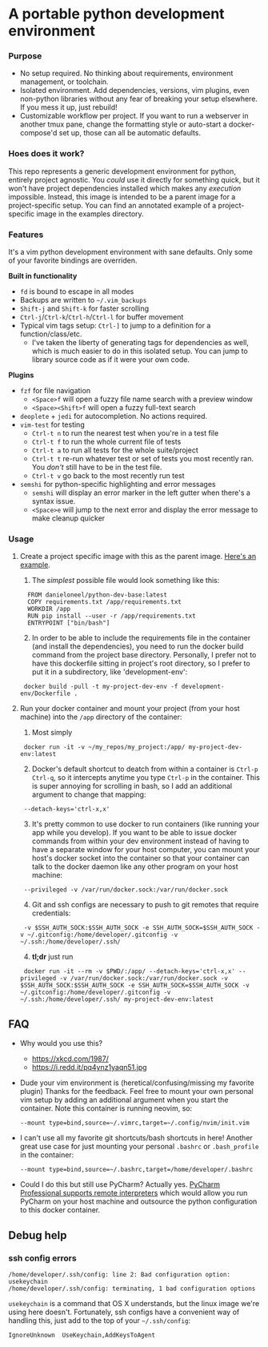 # A portable python development environment

### Purpose
 * No setup required. No thinking about requirements, environment management, or toolchain.
 * Isolated environment. Add dependencies, versions, vim plugins, even non-python libraries without any fear of breaking your setup elsewhere. If you mess it up, just rebuild!
 * Customizable workflow per project. If you want to run a webserver in another tmux pane, change the formatting style or auto-start a docker-compose'd set up, those can all be automatic defaults.

### Hoes does it work?
This repo represents a generic development environment for python, entirely project agnostic. You *could* use it directly for something quick, but it won't have project dependencies installed which makes any *execution* impossible. Instead, this image is intended to be a parent image for a project-specific setup. You can find an annotated example of a project-specific image in the examples directory. 

### Features
It's a vim python development environment with sane defaults. Only some of your favorite bindings are overriden.

**Built in functionality**
* `fd` is bound to escape in all modes
* Backups are written to `~/.vim_backups`
* `Shift-j` and `Shift-k` for faster scrolling
* `Ctrl-j`/`Ctrl-k`/`Ctrl-h`/`Ctrl-l` for buffer movement
* Typical vim tags setup: `Ctrl-]` to jump to a definition for a function/class/etc.
  * I've taken the liberty of generating tags for dependencies as well, which is much easier to do in this isolated setup. You can jump to library source code as if it were your own code. 

**Plugins**
* `fzf` for file navigation
  * `<Space>f` will open a fuzzy file name search with a preview window
  * `<Space><Shift>f` will open a fuzzy full-text search
* `deoplete` + `jedi` for autocompletion. No actions required.
* `vim-test` for testing
  * `Ctrl-t n` to run the nearest test when you're in a test file
  * `Ctrl-t f` to run the whole current file of tests
  * `Ctrl-t a` to run all tests for the whole suite/project
  * `Ctrl-t t` re-run whatever test or set of tests you most recently ran. You *don't* still have to be in the test file.
  * `Ctrl-t v` go back to the most recently run test
* `semshi` for python-specific highlighting and error messages
  * `semshi` will display an error marker in the left gutter when there's a syntax issue.
  * `<Space>e` will jump to the next error and display the error message to make cleanup quicker

### Usage
1. Create a project specific image with this as the parent image. [Here's an example](https://github.com/doneel/python-dev-base/blob/master/examples/Dockerfile).
   1. The *simplest* possible file would look something like this:
     ```
       FROM danieloneel/python-dev-base:latest
       COPY requirements.txt /app/requirements.txt
       WORKDIR /app
       RUN pip install --user -r /app/requirements.txt
       ENTRYPOINT ["bin/bash"]
     ```
   2. In order to be able to include the requirements file in the container (and install the dependencies), you need to run the docker build command from the project base directory. Personally, I prefer not to have this dockerfile sitting in project's root directory, so I prefer to put it in a subdirectory, like 'development-env':
     ```
      docker build -pull -t my-project-dev-env -f development-env/Dockerfile .
     ```
2. Run your docker container and mount your project (from your host machine) into the `/app` directory of the container:
   1. Most simply
   ```
    docker run -it -v ~/my_repos/my_project:/app/ my-project-dev-env:latest
   ```
   2. Docker's default shortcut to deatch from within a container is `Ctrl-p Ctrl-q`, so it intercepts anytime you type `Ctrl-p` in the container. This is super annoying for scrolling in bash, so I add an additional argument to change that mapping: 
   ```
    --detach-keys='ctrl-x,x' 
   ```
   3. It's pretty common to use docker to run containers (like running your app while you develop). If you want to be able to issue docker commands from within your dev environment instead of having to have a separate window for your host computer, you can mount your host's docker socket into the container so that your container can talk to the docker daemon like any other program on your host machine:
    ```
     --privileged -v /var/run/docker.sock:/var/run/docker.sock
    ```
   4. Git and ssh configs are necessary to push to git remotes that require credentials:
    ```
     -v $SSH_AUTH_SOCK:$SSH_AUTH_SOCK -e SSH_AUTH_SOCK=$SSH_AUTH_SOCK -v ~/.gitconfig:/home/developer/.gitconfig -v ~/.ssh:/home/developer/.ssh/
    ```

   4. **tl;dr** just run
    ```
     docker run -it --rm -v $PWD/:/app/ --detach-keys='ctrl-x,x' --privileged -v /var/run/docker.sock:/var/run/docker.sock -v $SSH_AUTH_SOCK:$SSH_AUTH_SOCK -e SSH_AUTH_SOCK=$SSH_AUTH_SOCK -v ~/.gitconfig:/home/developer/.gitconfig -v ~/.ssh:/home/developer/.ssh/ my-project-dev-env:latest
    ```

## FAQ
* Why would you use this?
  * https://xkcd.com/1987/
  * https://i.redd.it/pq4ynz1yaqn51.jpg

* Dude your vim environment is (heretical/confusing/missing my favorite plugin)
  Thanks for the feedback. Feel free to mount your own personal vim setup by adding an additional argument when you start the container. Note this container is running neovim, so:
  ```
  --mount type=bind,source=~/.vimrc,target=~/.config/nvim/init.vim
  ```

* I can't use all my favorite git shortcuts/bash shortcuts in here!
  Another great use case for just mounting your personal `.bashrc` or `.bash_profile` in the container:
  ```
  --mount type=bind,source=~/.bashrc,target=/home/developer/.bashrc
  ```

* Could I do this but still use PyCharm?
  Actually yes. [PyCharm Professional supports remote interpreters](https://www.jetbrains.com/help/pycharm/using-docker-as-a-remote-interpreter.html#intro) which would allow you run PyCharm on your host machine and outsource the python configuration to this docker container. 

## Debug help
### ssh config errors
```
/home/developer/.ssh/config: line 2: Bad configuration option: usekeychain
/home/developer/.ssh/config: terminating, 1 bad configuration options
```
`usekeychain` is a command that OS X understands, but the linux image we're using here doesn't. Fortunately, ssh configs have a convenient way of handling this, just add to the top of your `~/.ssh/config`: 
```
IgnoreUnknown  UseKeychain,AddKeysToAgent
```


